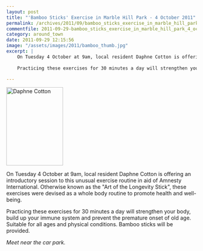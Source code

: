 ```yaml
---
layout: post
title: "'Bamboo Sticks' Exercise in Marble Hill Park - 4 October 2011"
permalink: /archives/2011/09/bamboo_sticks_exercise_in_marble_hill_park_4_octob.html
commentfile: 2011-09-29-bamboo_sticks_exercise_in_marble_hill_park_4_octob
category: around_town
date: 2011-09-29 12:15:56
image: "/assets/images/2011/bamboo_thumb.jpg"
excerpt: |
    On Tuesday 4 October at 9am, local resident Daphne Cotton is offering an introductory session to this unusual exercise routine in aid of Amnesty International. Otherwise known as the "Art of the Longevity Stick", these exercises were devised as a whole body routine to promote health and well-being.
    
    Practicing these exercises for 30 minutes a day will strengthen your body, build up your immune system and prevent the premature onset of old age. Suitable for all ages and physical conditions. Bamboo sticks will be provided.

---
```


<a href="/assets/images/2011/bamboo.jpg" title="See larger version of - Daphne Cotton"><img src="/assets/images/2011/bamboo_thumb.jpg" width="150" height="207" alt="Daphne Cotton" class="photo right" /></a>

On Tuesday 4 October at 9am, local resident Daphne Cotton is offering an introductory session to this unusual exercise routine in aid of Amnesty International. Otherwise known as the "Art of the Longevity Stick", these exercises were devised as a whole body routine to promote health and well-being.

Practicing these exercises for 30 minutes a day will strengthen your body, build up your immune system and prevent the premature onset of old age. Suitable for all ages and physical conditions. Bamboo sticks will be provided.

*Meet near the car park.*
